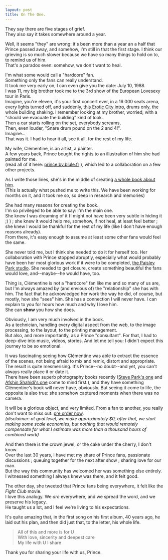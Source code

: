 ```yaml
---
layout: post
title: On The One.
---
```


They say there are five stages of grief.  
They also say it takes somewhere around a year.

Well, it seems "they" are wrong: it's been more than a year an a half that Prince passed away, and somehow, I'm still in that the first stage.
I think our grieving is so much slower because we have so many things to hold on to, to remind us of him.  
That's a paradox even: somehow, we don't want to heal.

I'm what some would call a "hardcore" fan.  
Something only the fans can really understand.  
It took me very early on, I can even give you the date: July 10, 1988.  
I was 11, my big brother took me to the 3rd show of the European Lovesexy tour in Paris.  
Imagine, you're eleven, it's your first concert ever, in a 16 000 seats arena, every lights turned off, and suddenly, [this Erotic City intro](https://www.youtube.com/watch?v=MNHN4WB99f4), drums only, the whole building shaking. I remember looking at my brother, worried, with a "should we evacuate the building" kind of look.  
Then a car starts rolling on the set, everybody screams,  
Then, even louder, "Snare drum pound on the 2 and 4!".  
Imagine...  
That was it. I had to hear it all, see it all, for the rest of my life.  

My wife, Clémentine, is an artist, a painter.  
A few years back, Prince bought the rights to an illustration of him she had painted for me.  
(read all of it here:  [prince.by.blule.fr](https://prince.by.blule.fr) ), which led to a collaboration on a few other projects.

As I write those lines, she's in the middle of creating [a whole book about him](https://on-the.one).  
(This is actually what pushed me to write this. We have been working for months on it, and it took me so, so deep in research and memories)


She had many reasons for creating the book.  
I'm so privileged to be able to say: I'm the main one.  
She knew I was dreaming of it (I might not have been very subtle in hiding it ;) ) ; she knew it would help me, somehow, if not heal, at least feel better ; she knew I would be thankful for the rest of my life (like I don't have enough reasons already).  
From there, it's easy enough to assume at least some other fans would feel the same.

She never told me, but I think she needed to do it for herself too. Her collaboration with Prince stopped abruptly, especially what would probably have been her most glorious work if it were to be completed, [the Paisley Park studio](https://blule.fr/blogs/blablabla/my-sistine-chapel-in-paisley-park). She needed to get closure, create something beautiful the fans would love, and--maybe--he would have, too.

Thing is, Clémentine is not a "hardcore" fan like me and so many of us are, but I'm always amazed by (and envious of) the "relationship" she has with him. The fact that he acknowledged her work the way he did, of course, but mostly, how she "sees" him. She has a connection I will never have. I can explain to you for hours how much and why I love him.  
She can **show** you how she does.


Obviously, I am very much involved in the book.  
As a technician, handling every digital aspect from the web, to the image processing, to the layout, to the printing management.  
But also, and more importantly, as a Prince "consultant". For that, I had to deep-dive into music, videos, stories. And let me tell you: I didn't expect this journey to be so emotional.


It was fascinating seeing how Clémentine was able to extract the essence of the scenes, not being afraid to mix and remix, distort and appropriate.  
The result is quite mesmerising. It's Prince--no doubt--and yet, you can't always really place it or date it.  
There have been superb photography books recently ([Steve Park's one](https://www.amazon.com/Picturing-Prince-Intimate-Steve-Parke/dp/1844039692) and [Afshin Shahidi's one](https://www.amazon.com/Prince-Private-View-Afshin-Shahidi/dp/1250134439/) come to mind first.), and they have something Clémentine's book will never have, obviously. But seeing it come to life, the opposite is also true: she somehow captured moments when there was no camera.

It will be a glorious object, and very limited. From a fan to another, you really don't want to miss out: [pre order now](https://on-the.one).  
_(disclaimer: at goal level, we make approximately $0, after that, we start making some scale economies, but nothing that would remotely compensate for what I estimate was more than a thousand hours of combined work)_

And then there is the crown jewel, or the cake under the cherry, I don't know.  
Over the last 30 years, I have met my share of Prince fans, passionate discussions ; queuing together for the next after show ; sharing love for our man.  
But the way this community has welcomed her was something else entirely.  
I witnessed something I always knew was there, and it felt good.

The other day, she tweeted that Prince fans being everywhere, it felt like the _Fight Club_ movie.  
I love this analogy. We _are_ everywhere, and we spread the word, and we preserve his legacy.  
He taught us a lot, and I feel we're living to his expectations.

It's quite amazing that, in the first song on his first album, 40 years ago, he laid out his plan, and then did just that, to the letter, his whole life.

> All of this and more is for U  
> With love, sincerity and deepest care  
> My life with U I share

Thank you for sharing your life with us, Prince.
